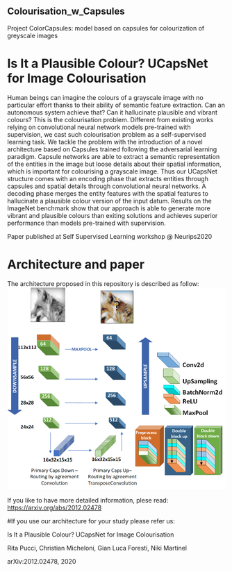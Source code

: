 ## Colourisation_w_Capsules
Project ColorCapsules: model based on capsules for colourization of greyscale images


# Is It a Plausible Colour? UCapsNet for Image Colourisation

Human beings can imagine the colours of a grayscale image with no particular effort thanks to their ability of semantic feature extraction. Can an autonomous system achieve that? Can it hallucinate plausible and vibrant colours?
This is the colourisation problem.
Different from existing works relying on convolutional neural network models pre-trained with supervision, we cast such colourisation problem as a self-supervised learning task.
We tackle the problem with the introduction of a novel architecture based on Capsules trained following the adversarial learning paradigm.
Capsule networks are able to extract a semantic representation of the entities in the image but loose details about their spatial information, which is important for colourising a grayscale image.
Thus our UCapsNet structure comes with an encoding phase that extracts entities through capsules and spatial details through convolutional neural networks.
A decoding phase merges the entity features with the spatial features to hallucinate a plausible colour version of the input datum.
Results on the ImageNet benchmark show that our approach is able to generate more vibrant and plausible colours than exiting solutions and achieves superior performance than models pre-trained with supervision.


Paper published at Self Supervised Learning workshop @ Neurips2020

# Architecture and paper

The architecture proposed in this repository is described as follow:
![](U_Net_Imagenet_Niki.png)

If you like to have more detailed information, plese read: https://arxiv.org/abs/2012.02478

#If you use our architecture for your study please refer us:

Is It a Plausible Colour? UCapsNet for Image Colourisation

Rita Pucci, Christian Micheloni, Gian Luca Foresti, Niki Martinel

arXiv:2012.02478, 2020


